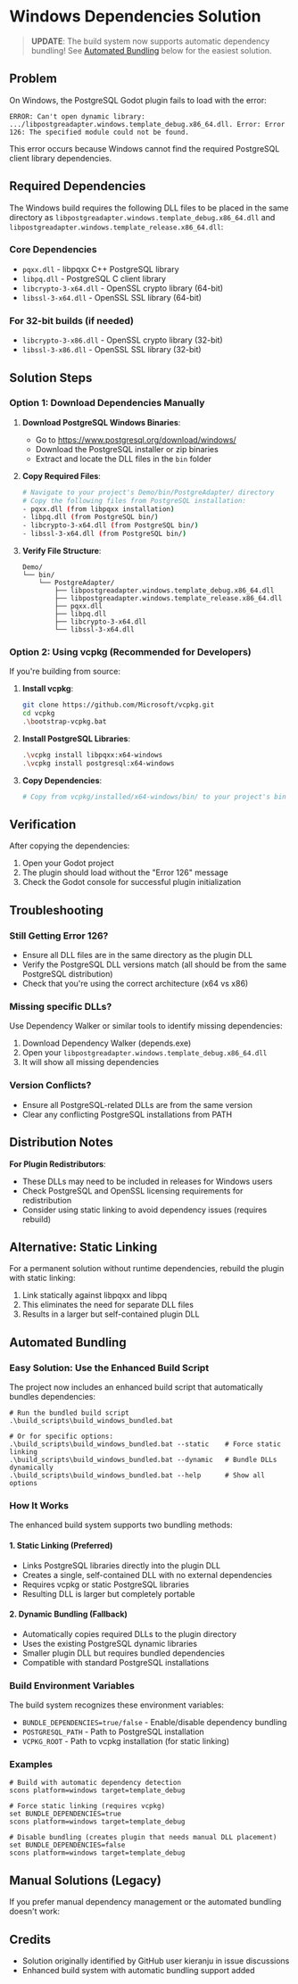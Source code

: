 # Windows Dependencies Solution

> **UPDATE**: The build system now supports automatic dependency bundling! See [Automated Bundling](#automated-bundling) below for the easiest solution.

## Problem
On Windows, the PostgreSQL Godot plugin fails to load with the error:
```
ERROR: Can't open dynamic library: .../libpostgreadapter.windows.template_debug.x86_64.dll. Error: Error 126: The specified module could not be found.
```

This error occurs because Windows cannot find the required PostgreSQL client library dependencies.

## Required Dependencies

The Windows build requires the following DLL files to be placed in the same directory as `libpostgreadapter.windows.template_debug.x86_64.dll` and `libpostgreadapter.windows.template_release.x86_64.dll`:

### Core Dependencies
- `pqxx.dll` - libpqxx C++ PostgreSQL library
- `libpq.dll` - PostgreSQL C client library  
- `libcrypto-3-x64.dll` - OpenSSL crypto library (64-bit)
- `libssl-3-x64.dll` - OpenSSL SSL library (64-bit)

### For 32-bit builds (if needed)
- `libcrypto-3-x86.dll` - OpenSSL crypto library (32-bit)
- `libssl-3-x86.dll` - OpenSSL SSL library (32-bit)

## Solution Steps

### Option 1: Download Dependencies Manually

1. **Download PostgreSQL Windows Binaries**:
   - Go to https://www.postgresql.org/download/windows/
   - Download the PostgreSQL installer or zip binaries
   - Extract and locate the DLL files in the `bin` folder

2. **Copy Required Files**:
   ```bash
   # Navigate to your project's Demo/bin/PostgreAdapter/ directory
   # Copy the following files from PostgreSQL installation:
   - pqxx.dll (from libpqxx installation)
   - libpq.dll (from PostgreSQL bin/)
   - libcrypto-3-x64.dll (from PostgreSQL bin/)
   - libssl-3-x64.dll (from PostgreSQL bin/)
   ```

3. **Verify File Structure**:
   ```
   Demo/
   └── bin/
       └── PostgreAdapter/
           ├── libpostgreadapter.windows.template_debug.x86_64.dll
           ├── libpostgreadapter.windows.template_release.x86_64.dll
           ├── pqxx.dll
           ├── libpq.dll
           ├── libcrypto-3-x64.dll
           └── libssl-3-x64.dll
   ```

### Option 2: Using vcpkg (Recommended for Developers)

If you're building from source:

1. **Install vcpkg**:
   ```bash
   git clone https://github.com/Microsoft/vcpkg.git
   cd vcpkg
   .\bootstrap-vcpkg.bat
   ```

2. **Install PostgreSQL Libraries**:
   ```bash
   .\vcpkg install libpqxx:x64-windows
   .\vcpkg install postgresql:x64-windows
   ```

3. **Copy Dependencies**:
   ```bash
   # Copy from vcpkg/installed/x64-windows/bin/ to your project's bin directory
   ```

## Verification

After copying the dependencies:

1. Open your Godot project
2. The plugin should load without the "Error 126" message
3. Check the Godot console for successful plugin initialization

## Troubleshooting

### Still Getting Error 126?
- Ensure all DLL files are in the same directory as the plugin DLL
- Verify the PostgreSQL DLL versions match (all should be from the same PostgreSQL distribution)
- Check that you're using the correct architecture (x64 vs x86)

### Missing specific DLLs?
Use Dependency Walker or similar tools to identify missing dependencies:
1. Download Dependency Walker (depends.exe)
2. Open your `libpostgreadapter.windows.template_debug.x86_64.dll` 
3. It will show all missing dependencies

### Version Conflicts?
- Ensure all PostgreSQL-related DLLs are from the same version
- Clear any conflicting PostgreSQL installations from PATH

## Distribution Notes

**For Plugin Redistributors**: 
- These DLLs may need to be included in releases for Windows users
- Check PostgreSQL and OpenSSL licensing requirements for redistribution
- Consider using static linking to avoid dependency issues (requires rebuild)

## Alternative: Static Linking

For a permanent solution without runtime dependencies, rebuild the plugin with static linking:
1. Link statically against libpqxx and libpq
2. This eliminates the need for separate DLL files
3. Results in a larger but self-contained plugin DLL

## Automated Bundling

### Easy Solution: Use the Enhanced Build Script

The project now includes an enhanced build script that automatically bundles dependencies:

```batch
# Run the bundled build script
.\build_scripts\build_windows_bundled.bat

# Or for specific options:
.\build_scripts\build_windows_bundled.bat --static    # Force static linking
.\build_scripts\build_windows_bundled.bat --dynamic   # Bundle DLLs dynamically  
.\build_scripts\build_windows_bundled.bat --help      # Show all options
```

### How It Works

The enhanced build system supports two bundling methods:

#### 1. Static Linking (Preferred)
- Links PostgreSQL libraries directly into the plugin DLL
- Creates a single, self-contained DLL with no external dependencies
- Requires vcpkg or static PostgreSQL libraries
- Resulting DLL is larger but completely portable

#### 2. Dynamic Bundling (Fallback)  
- Automatically copies required DLLs to the plugin directory
- Uses the existing PostgreSQL dynamic libraries
- Smaller plugin DLL but requires bundled dependencies
- Compatible with standard PostgreSQL installations

### Build Environment Variables

The build system recognizes these environment variables:

- `BUNDLE_DEPENDENCIES=true/false` - Enable/disable dependency bundling
- `POSTGRESQL_PATH` - Path to PostgreSQL installation
- `VCPKG_ROOT` - Path to vcpkg installation (for static linking)

### Examples

```batch
# Build with automatic dependency detection
scons platform=windows target=template_debug

# Force static linking (requires vcpkg)
set BUNDLE_DEPENDENCIES=true
scons platform=windows target=template_debug

# Disable bundling (creates plugin that needs manual DLL placement)
set BUNDLE_DEPENDENCIES=false
scons platform=windows target=template_debug
```

## Manual Solutions (Legacy)

If you prefer manual dependency management or the automated bundling doesn't work:

## Credits

- Solution originally identified by GitHub user kieranju in issue discussions
- Enhanced build system with automatic bundling support added